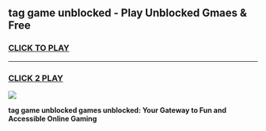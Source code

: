 
## tag game unblocked - Play Unblocked Gmaes & Free
<h3>
<a href="https://premium.freeplayer.one?title=tag_game_unblocked&ref=19F">CLICK TO PLAY</a></h3>
<hr>

<h3>
<a href="https://premium.freeplayer.one?title=tag_game_unblocked&ref=19F">CLICK 2 PLAY</a>
  
</h3>

<a href="https://premium.freeplayer.one?title=tag_game_unblocked&ref=19F/"><img src="https://clearcache.store/games.png"></a>


**tag game unblocked games unblocked: Your Gateway to Fun and Accessible Online Gaming**
